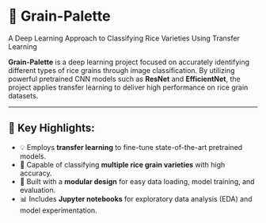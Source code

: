 # 🌾 Grain-Palette

A Deep Learning Approach to Classifying Rice Varieties Using Transfer Learning

**Grain-Palette** is a deep learning project focused on accurately identifying different types of rice grains through image classification. By utilizing powerful pretrained CNN models such as **ResNet** and **EfficientNet**, the project applies transfer learning to deliver high performance on rice grain datasets.

---

## 🚀 Key Highlights:

- 💡 Employs **transfer learning** to fine-tune state-of-the-art pretrained models.
- 🌾 Capable of classifying **multiple rice grain varieties** with high accuracy.
- 🔧 Built with a **modular design** for easy data loading, model training, and evaluation.
- 📊 Includes **Jupyter notebooks** for exploratory data analysis (EDA) and model experimentation.
